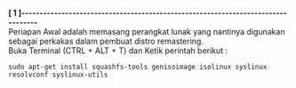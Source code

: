 **[ 1 ]---------------------------------------------------------------------------------**  
Periapan Awal adalah memasang perangkat lunak yang nantinya digunakan sebagai perkakas dalam pembuat distro remastering.  
Buka Terminal (CTRL + ALT + T) dan Ketik perintah berikut :
```
sudo apt-get install squashfs-tools genisoimage isolinux syslinux resolvconf syslinux-utils
```
